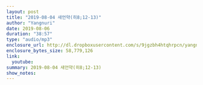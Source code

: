 ```yaml
---
layout: post
title: "2019-08-04 새언약(히8;12-13)"
author: "Yangnuri"
date: 2019-08-06
duration: "38:57"
type: "audio/mp3"
enclosure_url: http://dl.dropboxusercontent.com/s/9jgzbh4htqhrpcn/yangnurichurch190806.mp3
enclosure_bytes_size: 58,779,126
link:
  youtube: 
summary: 2019-08-04 새언약(히8;12-13)
show_notes:
---
```

